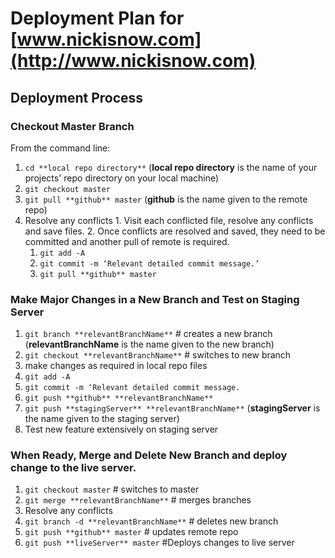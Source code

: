 # Deployment Plan for [www.nickisnow.com](http://www.nickisnow.com)

## Deployment Process

### Checkout Master Branch

From the command line:

1. `cd **local repo directory**`
   (**local repo directory** is the name of your projects' repo directory on your local machine)
2. `git checkout master`
3. `git pull **github** master`
   (**github** is the name given to the remote repo)
  1. Resolve any conflicts
    1.  Visit each conflicted file, resolve any conflicts and save files.
    2.  Once conflicts are resolved and saved, they need to be committed and another pull of remote is required.
      1.  `git add -A`
      2.  `git commit -m ‘Relevant detailed commit message.’`
      3.  `git pull **github** master`

### Make Major Changes in a New Branch and Test on Staging Server

1. `git branch **relevantBranchName**`  # creates a new branch
  (**relevantBranchName** is the name given to the new branch)
2. `git checkout **relevantBranchName**`  # switches to new branch
3. make changes as required in local repo files
4. `git add -A`
5. `git commit -m ‘Relevant detailed commit message.`
6. `git push **github** **relevantBranchName**`
7. `git push **stagingServer** **relevantBranchName**`
  (**stagingServer** is the name given to the staging server)
8. Test new feature extensively on staging server

### When Ready, Merge and Delete New Branch and deploy change to the live server.

1. `git checkout master` # switches to master
2. `git merge **relevantBranchName**`  # merges branches
  1. Resolve any conflicts
3. `git branch -d **relevantBranchName**`  # deletes new branch
4. `git push **github** master`  # updates remote repo
5. `git push **liveServer** master` #Deploys changes to live server